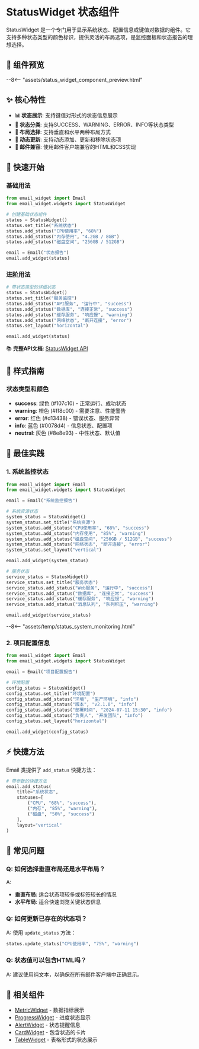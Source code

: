# StatusWidget 状态组件

StatusWidget 是一个专门用于显示系统状态、配置信息或键值对数据的组件。它支持多种状态类型的颜色标识，提供灵活的布局选项，是监控面板和状态报告的理想选择。

## 🎯 组件预览

--8<-- "assets/status_widget_component_preview.html"

## ✨ 核心特性

- **📊 状态展示**: 支持键值对形式的状态信息展示
- **🎨 状态分类**: 支持SUCCESS、WARNING、ERROR、INFO等状态类型
- **📐 布局选择**: 支持垂直和水平两种布局方式
- **🔄 动态更新**: 支持动态添加、更新和移除状态项
- **📧 邮件兼容**: 使用邮件客户端兼容的HTML和CSS实现

## 🚀 快速开始

### 基础用法

```python
from email_widget import Email
from email_widget.widgets import StatusWidget

# 创建基础状态组件
status = StatusWidget()
status.set_title("系统状态")
status.add_status("CPU使用率", "68%")
status.add_status("内存使用", "4.2GB / 8GB")
status.add_status("磁盘空间", "256GB / 512GB")

email = Email("状态报告")
email.add_widget(status)
```

### 进阶用法

```python
# 带状态类型的详细状态
status = StatusWidget()
status.set_title("服务监控")
status.add_status("API服务", "运行中", "success")
status.add_status("数据库", "连接正常", "success")
status.add_status("缓存服务", "响应慢", "warning")
status.add_status("网络状态", "断开连接", "error")
status.set_layout("horizontal")

email.add_widget(status)
```

📚 **完整API文档**: [StatusWidget API](../api/status-widget.md)

## 🎨 样式指南

### 状态类型和颜色

- **success**: 绿色 (#107c10) - 正常运行、成功状态
- **warning**: 橙色 (#ff8c00) - 需要注意、性能警告
- **error**: 红色 (#d13438) - 错误状态、服务异常
- **info**: 蓝色 (#0078d4) - 信息状态、配置项
- **neutral**: 灰色 (#8e8e93) - 中性状态、默认值

## 📱 最佳实践

### 1. 系统监控状态

```python
from email_widget import Email
from email_widget.widgets import StatusWidget

email = Email("系统监控报告")

# 系统资源状态
system_status = StatusWidget()
system_status.set_title("系统资源")
system_status.add_status("CPU使用率", "68%", "success")
system_status.add_status("内存使用", "85%", "warning")
system_status.add_status("磁盘空间", "256GB / 512GB", "success")
system_status.add_status("网络状态", "断开连接", "error")
system_status.set_layout("vertical")

email.add_widget(system_status)

# 服务状态
service_status = StatusWidget()
service_status.set_title("服务状态")
service_status.add_status("Web服务", "运行中", "success")
service_status.add_status("数据库", "连接正常", "success")
service_status.add_status("缓存服务", "响应慢", "warning")
service_status.add_status("消息队列", "队列积压", "warning")

email.add_widget(service_status)
```

--8<-- "assets/temp/status_system_monitoring.html"

### 2. 项目配置信息

```python
from email_widget import Email
from email_widget.widgets import StatusWidget

email = Email("项目配置报告")

# 环境配置
config_status = StatusWidget()
config_status.set_title("环境配置")
config_status.add_status("环境", "生产环境", "info")
config_status.add_status("版本", "v2.1.0", "info")
config_status.add_status("部署时间", "2024-07-11 15:30", "info")
config_status.add_status("负责人", "开发团队", "info")
config_status.set_layout("horizontal")

email.add_widget(config_status)
```

## ⚡ 快捷方法

Email 类提供了 `add_status` 快捷方法：

```python
# 带参数的快捷方法
email.add_status(
    title="系统状态",
    statuses=[
        ("CPU", "68%", "success"),
        ("内存", "85%", "warning"),
        ("磁盘", "50%", "success")
    ],
    layout="vertical"
)
```

## 🐛 常见问题

### Q: 如何选择垂直布局还是水平布局？
A: 
- **垂直布局**: 适合状态项较多或标签较长的情况
- **水平布局**: 适合快速浏览关键状态信息

### Q: 如何更新已存在的状态项？
A: 使用 `update_status` 方法：
```python
status.update_status("CPU使用率", "75%", "warning")
```

### Q: 状态值可以包含HTML吗？
A: 建议使用纯文本，以确保在所有邮件客户端中正确显示。

## 🔗 相关组件

- [MetricWidget](metric-widget.md) - 数据指标展示
- [ProgressWidget](progress-widget.md) - 进度状态显示
- [AlertWidget](alert-widget.md) - 状态提醒信息
- [CardWidget](card-widget.md) - 包含状态的卡片
- [TableWidget](table-widget.md) - 表格形式的状态展示
